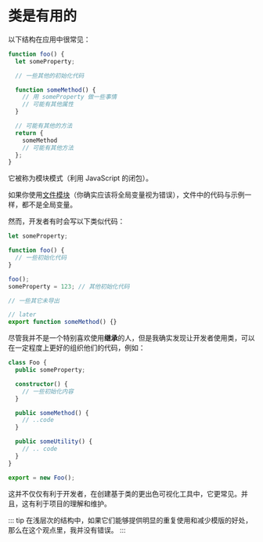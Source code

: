 # 类是有用的

以下结构在应用中很常见：

```ts
function foo() {
  let someProperty;

  // 一些其他的初始化代码

  function someMethod() {
    // 用 someProperty 做一些事情
    // 可能有其他属性
  }

  // 可能有其他的方法
  return {
    someMethod
    // 可能有其他方法
  };
}
```

它被称为模块模式（利用 JavaScript 的闭包）。

如果你使用[文件模块](../project/modules#文件模块)（你确实应该将全局变量视为错误），文件中的代码与示例一样，都不是全局变量。

然而，开发者有时会写以下类似代码：

```ts
let someProperty;

function foo() {
  // 一些初始化代码
}

foo();
someProperty = 123; // 其他初始化代码

// 一些其它未导出

// later
export function someMethod() {}
```

尽管我并不是一个特别喜欢使用**继承**的人，但是我确实发现让开发者使用类，可以在一定程度上更好的组织他们的代码，例如：

```ts
class Foo {
  public someProperty;

  constructor() {
    // 一些初始化内容
  }

  public someMethod() {
    // ..code
  }

  public someUtility() {
    // .. code
  }
}

export = new Foo();
```

这并不仅仅有利于开发者，在创建基于类的更出色可视化工具中，它更常见。并且，这有利于项目的理解和维护。

::: tip
在浅层次的结构中，如果它们能够提供明显的重复使用和减少模版的好处，那么在这个观点里，我并没有错误。
:::
